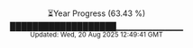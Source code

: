 <p align="center">
⏳Year Progress (63.43 %) <br>
███████████████████▁▁▁▁▁▁▁▁▁▁▁ <br>
<sub>Updated: Wed, 20 Aug 2025 12:49:41 GMT</sub>
</p>

